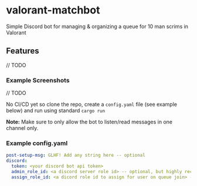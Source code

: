 # valorant-matchbot

Simple Discord bot for managing & organizing a queue for 10 man scrims in Valorant

## Features
// TODO
### Example Screenshots
// TODO

No CI/CD yet so clone the repo, create a `config.yaml` file (see example below) and run using standard `cargo run`

**Note:** Make sure to only allow the bot to listen/read messages in one channel only. 
### Example config.yaml

```yaml
post-setup-msg: GLHF! Add any string here -- optional
discord:
  token: <your discord bot api token>
  admin_role_id: <a discord server role id> -- optional, but highly recommended!!!
  assign_role_id: <a dicord role id to assign for user on queue join> -- optional
```

